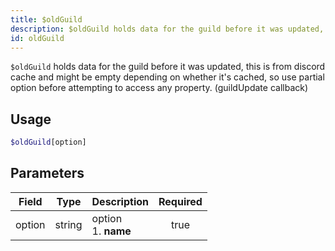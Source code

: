 ```yaml
---
title: $oldGuild
description: $oldGuild holds data for the guild before it was updated, this is from discord cache and might be empty depending on whether it's cached, so use partial option before attempting to access any property. (guildUpdate callback)
id: oldGuild
---
```


`$oldGuild` holds data for the guild before it was updated, this is from discord cache and might be empty depending on
whether it's cached, so use partial option before attempting to access any property. (guildUpdate callback)

## Usage

```php
$oldGuild[option]
```

## Parameters

| Field  | Type   | Description               | Required |
|--------|--------|---------------------------|:--------:|
| option | string | option <br /> 1. **name** |   true   |